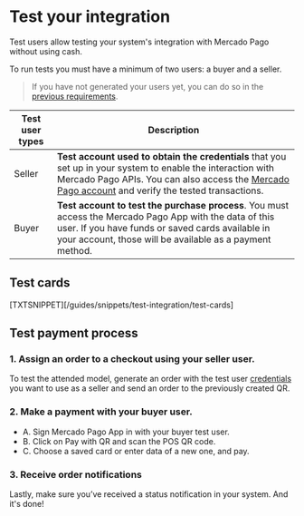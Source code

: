 # Test your integration

Test users allow testing your system's integration with Mercado Pago without using cash.

To run tests you must have a minimum of two users: a buyer and a seller.
> If you have not generated your users yet, you can do so in the [previous requirements](https://www.mercadopago[FAKER][URL][DOMAIN]/developers/en/guides/qr-code/pre-requisites).

| Test user types | Description |
| --- | --- |
| Seller | **Test account used to obtain the credentials** that you set up in your system to enable the interaction with Mercado Pago APIs. You can also access the [Mercado Pago account](https://www.mercadopago.com.ar/activities) and verify the tested transactions. |
| Buyer| **Test account to test the purchase process**. You must access the Mercado Pago App with the data of this user. If you have funds or saved cards available in your account, those will be available as a payment method. |

## Test cards

[TXTSNIPPET][/guides/snippets/test-integration/test-cards]

## Test payment process

### 1. Assign an order to a checkout using your seller user.

To test the attended model, generate an order with the test user [credentials]([FAKER][CREDENTIALS][URL]) you want to use as a seller and send an order to the previously created QR.

### 2. Make a payment with your buyer user.

- A. Sign Mercado Pago App in with your buyer test user.
- B. Click on Pay with QR and scan the POS QR code.
- C. Choose a saved card or enter data of a new one, and pay.

### 3. Receive order notifications

Lastly, make sure you’ve received a status notification in your system. And it's done!

